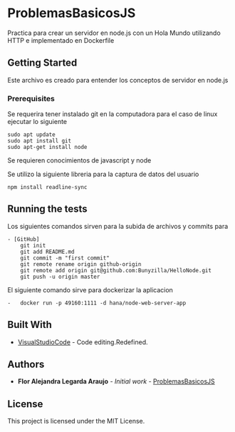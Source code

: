 # ProblemasBasicosJS

Practica para crear un servidor en node.js con un Hola Mundo utilizando HTTP e implementado en Dockerfile

## Getting Started

Este archivo es creado para entender los conceptos de servidor en node.js

### Prerequisites

Se requerira tener instalado git en la computadora para el caso de linux ejecutar lo siguiente

    sudo apt update
    sudo apt install git
    sudo apt-get install node

Se requieren conocimientos de javascript y node

Se utilizo la siguiente libreria para la captura de datos del usuario

    npm install readline-sync 


## Running the tests

Los siguientes comandos sirven para la subida de archivos y commits para

    - [GitHub]  
        git init
        git add README.md
        git commit -m "first commit"
        git remote rename origin github-origin
        git remote add origin git@github.com:Bunyzilla/HelloNode.git
        git push -u origin master

El siguiente comando sirve para dockerizar la aplicacion

	-	docker run -p 49160:1111 -d hana/node-web-server-app



## Built With

* [VisualStudioCode](https://code.visualstudio.com/) - Code editing.Redefined.

## Authors

* **Flor Alejandra Legarda Araujo** - *Initial work* - [ProblemasBasicosJS](https://github.com/Bunyzilla/ProblemasBasicosJS)

## License

This project is licensed under the MIT License.
